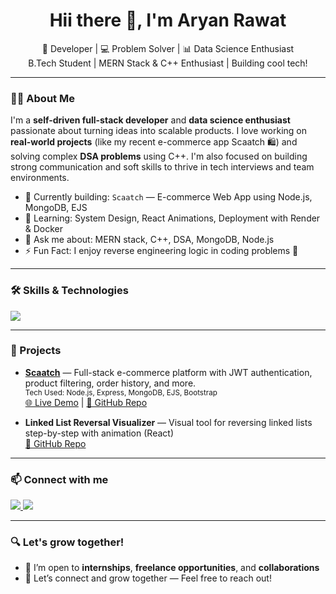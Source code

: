 <h1 align="center">Hii there 👋, I'm Aryan Rawat</h1>

<p align="center">
  🚀 Developer | 💻 Problem Solver | 📊 Data Science Enthusiast <br/>
  B.Tech Student | MERN Stack & C++ Enthusiast | Building cool tech!
</p>

---

### 👨‍💻 About Me

I'm a **self-driven full-stack developer** and **data science enthusiast** passionate about turning ideas into scalable products. I love working on **real-world projects** (like my recent e-commerce app Scaatch 🛍️) and solving complex **DSA problems** using C++. I'm also focused on building strong communication and soft skills to thrive in tech interviews and team environments.

- 🔭 Currently building: `Scaatch` — E-commerce Web App using Node.js, MongoDB, EJS
- 🌱 Learning: System Design, React Animations, Deployment with Render & Docker
- 💬 Ask me about: MERN stack, C++, DSA, MongoDB, Node.js
- ⚡ Fun Fact: I enjoy reverse engineering logic in coding problems 🧠

---

### 🛠️ Skills & Technologies

<p align="left">
  <!-- Language Badges -->
  <img src="https://skillicons.dev/icons?i=cpp,python,js,nodejs,express,mongodb,react,html,css,git,github,jupyter,vscode" />
</p>

<!-- Circular badge fallback (optional) -->
<!-- 
<img src="https://img.shields.io/badge/C%2B%2B-%2300599C?style=for-the-badge&logo=c%2B%2B&logoColor=white&labelColor=black&style=flat-square" />
-->

---



### 🚀 Projects

- **[Scaatch](https://scatch-buor.onrender.com/)** — Full-stack e-commerce platform with JWT authentication, product filtering, order history, and more.  
  <sub>Tech Used: Node.js, Express, MongoDB, EJS, Bootstrap</sub>  
  [🌐 Live Demo](https://scatch-buor.onrender.com/) | [🔗 GitHub Repo](#)

- **Linked List Reversal Visualizer** — Visual tool for reversing linked lists step-by-step with animation (React)  
  [🔗 GitHub Repo](#)

---

### 📫 Connect with me

<p align="left">
  <a href="https://www.linkedin.com/in/aryan-rawat-417b3129b/" target="_blank">
    <img src="https://img.shields.io/badge/LinkedIn-blue?style=for-the-badge&logo=linkedin&logoColor=white" />
  </a>
  <a href="mailto:aryanrawat1101@gmail.com">
    <img src="https://img.shields.io/badge/Gmail-red?style=for-the-badge&logo=gmail&logoColor=white" />
  </a>
</p>

---

### 🔍 Let's grow together!

- 🚀 I’m open to **internships**, **freelance opportunities**, and **collaborations**
- 🤝 Let’s connect and grow together — Feel free to reach out!

